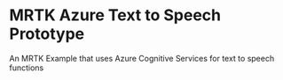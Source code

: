 # MRTK Azure Text to Speech Prototype
 An MRTK Example that uses Azure Cognitive Services for text to speech functions
